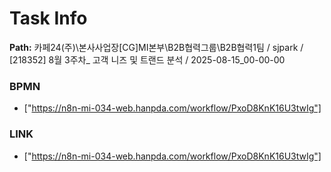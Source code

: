 # Task Info

**Path:** 카페24(주)\본사사업장\[CG]MI본부\B2B협력그룹\B2B협력1팀 / sjpark / [218352] 8월 3주차_ 고객 니즈 및 트랜드 분석 / 2025-08-15_00-00-00

### BPMN
- ["https://n8n-mi-034-web.hanpda.com/workflow/PxoD8KnK16U3twIg"]

### LINK
- ["https://n8n-mi-034-web.hanpda.com/workflow/PxoD8KnK16U3twIg"]

